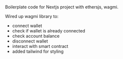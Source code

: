 Boilerplate code for Nextjs project with ethersjs, wagmi.

Wired up wagmi library to:
- connect wallet
- check if wallet is already connected
- check account balance
- disconnect wallet
- interact with smart contract
- added tailwind for styling
